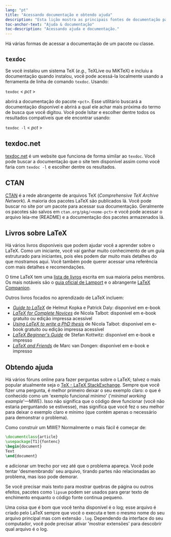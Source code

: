 ```yaml
---
lang: "pt"
title: "Acessando documentação e obtendo ajuda"
description: "Esta lição mostra as principais fontes de documentação para pacotes e software relacionado ao LaTeX, e como você pode buscar ajuda quando estiver com problemas."
toc-anchor-text: "Ajuda & documentação"
toc-description: "Acessando ajuda e documentação."
---
```


Há várias formas de acessar a documentação de um pacote ou classe.

## `texdoc`

Se você instalou um sistema TeX (_e.g._, TeXLive ou MiKTeX) e incluiu a
documentação quando instalou, você pode acessá-la localmente usando a ferramenta
de linha de comando `texdoc`.  Usando:

`texdoc` < _pct_ >

abrirá a documentação do pacote `<pct>`.  Esse utilitário buscará a documentação
disponível e abrirá a qual ele achar mais próxima do termo de busca que você
digitou.  Você pode lsitar e escolher dentre todos os resultados compatíveis que
ele encontrar usando:

`texdoc -l` < _pct_ >

## texdoc.net

[texdoc.net](https://texdoc.net/) é um website que funciona de forma similar ao
`texdoc`.  Você pode buscar a documentação que o site tem disponível assim como
você faria com `texdoc -l` e escolher dentre os resultados.

## CTAN

[CTAN](https://www.ctan.org) é a rede abrangente de arquivos TeX
(_Comprehensive TeX Archive Network_).  A maioria dos pacotes LaTeX são
publicados lá.  Você pode buscar no site por um pacote para acessar sua
documentação.  Geralmente os pacotes são salvos em `ctan.org/pkg/<nome-pct>`
e você pode acessar o arquivo leia-me (README) e a documentação dos pacotes
armazenados lá.

## Livros sobre LaTeX

Há vários livros disponíveis que podem ajudar você a aprender sobre o LaTeX.
Como um iniciante, você vai ganhar muito conhecimento de um guia estruturado
para iniciantes, pois eles podem dar muito mais detalhes do que mostramos aqui.
Você também pode querer acessar uma referência com mais detalhes e
recomendações.

O time LaTeX tem uma [lista de livros](https://www.latex-project.org/help/books)
escrita em sua maioria pelos membros.  Os mais notáveis são o
[guia oficial de Lamport](https://www.informit.com/store/latex-a-document-preparation-system-9780201529838)
e o abrangente
[LaTeX Companion](https://www.informit.com/store/latex-companion-9780201362992).

Outros livros focados no aprendizado de LaTeX incluem:

- [_Guide to
  LaTeX_](https://www.informit.com/store/guide-to-latex-9780132651714) de Helmut
  Kopka e Patrick Daly: disponível em e-book
- [_LaTeX for Complete Novices_](https://www.dickimaw-books.com/latex/novices/)
  de Nicola Talbot: disponível em e-book gratuito ou edição impressa acessível
- [_Using LaTeX to write a PhD
  thesis_](https://www.dickimaw-books.com/latex/thesis/)
  de Nicola Talbot: disponível em e-book gratuito ou edição impressa acessível
- [_LaTeX Beginner's Guide_](https://www.packtpub.com/gb/hardware-and-creative/latex-beginners-guide)
  de Stefan Kottwitz: disponível em e-book e impresso
- [_LaTeX and Friends_](https://www.springer.com/gp/book/9783642238154)
  de Marc van Dongen: disponível em e-book e impresso

## Obtendo ajuda

Há vários fóruns online para fazer perguntas sobre o LaTeX;  talvez o mais
popular atualmente seja o
[TeX - LaTeX StackExchange](https://tex.stackexchange.com).  Sempre que você
fizer uma pergunta, é melhor primeiro deixar o seu exemplo claro:  o que é
conhecido como um 'exemplo funcional mínimo'
('_minimal working example_'&mdash;MWE).  Isso não significa que o código deve
funcionar (você não estaria perguntando se estivesse), mas significa que você
fez o seu melhor para deixar o exemplo claro e mínimo (que contém apenas o
necessário para demonstrar o problema).

Como construir um MWE?  Normalmente o mais fácil é começar de:

```latex
\documentclass{article}
\usepackage[T1]{fontenc}
\begin{document}
Text
\end{document}
```

e adicionar um trecho por vez até que o problema apareça.  Você pode tentar
'desmembrando' seu arquivo, tirando partes não relacionadas ao problema, mas
isso pode demorar.

Se você precisar mais texto para mostrar quebras de página ou outros efeitos,
pacotes como `lipsum` podem ser usados para gerar texto de enchimento enquanto
o código fonte continua pequeno.

Uma coisa que é bom que você tenha disponível é o log;  esse arquivo é criado
pelo LaTeX sempre que você o executa e tem o mesmo nome do seu arquivo principal
mas com extensão `.log`.  Dependendo da interface do seu computador, você pode
precisar ativar 'mostrar extensões' para descobrir qual arquivo é o log.
